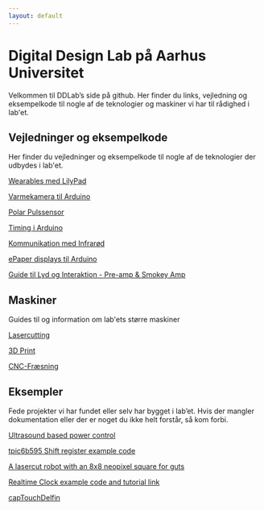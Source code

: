 ```yaml
---
layout: default
---
```


# Digital Design Lab på Aarhus Universitet  
Velkommen til DDLab’s side på github. Her finder du links, vejledning og eksempelkode til nogle af de teknologier og maskiner vi har til rådighed i lab'et. 


## Vejledninger og eksempelkode
Her finder du vejledninger og eksempelkode til nogle af de teknologier der udbydes i lab'et.

[Wearables med LilyPad](https://ddlabau.github.io/lilypad-wearables/)

[Varmekamera til Arduino](https://github.com/DDlabAU/thermal-camera-heatmap)

[Polar Pulssensor](https://github.com/DDlabAU/heart-rate-sensor)

[Timing i Arduino](https://github.com/DDlabAU/Timing-i-Arduino)

[Kommunikation med Infrarød](https://github.com/DDlabAU/INFRARED-Kommunikation)

[ePaper displays til Arduino](https://github.com/DDlabAU/ePaper/tree/master/Adafruit%201.54''%20tri-color%20ePaper%20display)

[Guide til Lyd og Interaktion - Pre-amp & Smokey Amp](https://github.com/DDlabAU/LM386-Forstaerker-Chip)


## Maskiner
Guides til og information om lab'ets større maskiner

[Lasercutting](http://ddlabau.github.io/lasercutter/)

[3D Print](https://github.com/DDlabAU/3DPrinter)

[CNC-Fræsning](https://github.com/DDlabAU/carving)


## Eksempler
Fede projekter vi har fundet eller selv har bygget i lab’et. Hvis der mangler dokumentation eller der er noget du ikke helt forstår, så kom forbi.

[Ultrasound based power control](https://github.com/DDlabAU/volume)

[tpic6b595 Shift register example code](https://github.com/DDlabAU/Using-shift-register)  

[A lasercut robot with an 8x8 neopixel square for guts](https://github.com/DDlabAU/lab-botto)

[Realtime Clock example code and tutorial link](https://github.com/DDlabAU/Realtime-clock-breakout-ddlab-opening-hours)  

[capTouchDelfin](https://github.com/DDlabAU/capTouchDelfin)
